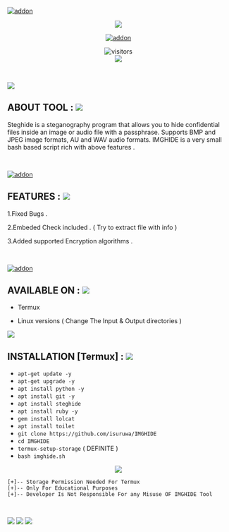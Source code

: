 <a href="https://github.com/isuruwa"><img title="addon" src="https://img.shields.io/badge/isuruwa-IMGHIDE-brightgreen?style=for-the-badge&logo=appveyor"></a>
<br>
<p align="center">
<img src="https://img.icons8.com/nolan/256/hide.png"/>
<p align="center">
<a href="https://github.com/isuruwa"><img title="addon" src="https://img.shields.io/badge/isuruwa-IMGHIDE-blueviolet?style=for-the-badge&logo=appveyor"></a>
<br>
<p align="center">
<img align="center" alt="visitors" src="https://visitor-badge.glitch.me/badge?page_id=isuruwa" />
<br>
<a href="https://hits.seeyoufarm.com"><img src="https://hits.seeyoufarm.com/api/count/incr/badge.svg?url=https%3A%2F%2Fgithub.com%2Fisuruwa&count_bg=%2379C83D&title_bg=%23555555&icon=&icon_color=%23E7E7E7&title=hits&edge_flat=false"/></a>
</p>
<br>

  

<p align="left">

<img src="https://img.shields.io/badge/isuruwa-ABOUT%20TOOL-blueviolet?style=for-the-badge&logo=appveyor">
  
## ABOUT TOOL : <img src="https://img.icons8.com/doodle/80/000000/search--v1.png"/>
  
Steghide is a steganography program that allows you to hide confidential files inside an image or audio file with a passphrase. Supports BMP and JPEG image formats, AU and WAV audio formats. IMGHIDE is a very small bash based script rich with above features .
 
</p>

<br>

<p>

<a href="https://github.com/isuruwa"><img title="addon" src="https://img.shields.io/badge/isuruwa-Features-ff69b4?style=for-the-badge&logo=appveyor"></a>
  
<p>
  
  
## FEATURES : <img src="https://img.icons8.com/doodle/80/000000/search--v1.png"/>
  
1.Fixed Bugs .
  
2.Embeded Check included . ( Try to extract file with info )
  
3.Added supported Encryption algorithms . 
  
</p>

<br>

<p>
  
  
<p>
  
<a href="https://github.com/isuruwa"><img title="addon" src="https://img.shields.io/badge/isuruwa-Available-brightgreen?style=for-the-badge&logo=appveyor"></a>
  

## AVAILABLE ON : <img src="https://img.icons8.com/doodle/80/000000/search--v1.png"/>
  
* Termux

* Linux versions ( Change The Input & Output directories )
  
<img src="https://img.icons8.com/nolan/128/anonymous-mask.png"/>
  
## INSTALLATION [Termux] : <img src="https://img.icons8.com/doodle/80/000000/search--v1.png"/>
  
* `apt-get update -y`
* `apt-get upgrade -y`
* `apt install python -y`
* `apt install git -y`
* `apt install steghide`
* `apt install ruby -y`
* `gem install lolcat`
* `apt install toilet`
* `git clone https://github.com/isuruwa/IMGHIDE`
* `cd IMGHIDE`
* `termux-setup-storage`  ( DEFINITE )
* `bash imghide.sh`
  

<p align="center">
<img src="https://img.icons8.com/cute-clipart/150/000000/walter-white.png"/>
</p>

```
[+]-- Storage Permission Needed For Termux
[+]-- Only For Educational Purposes
[+]-- Developer Is Not Responsible For any Misuse OF IMGHIDE Tool
  
```
  
<br>

<img src="https://img.shields.io/badge/isuruwa-Thank%20You-brightgreen?style=social&logo=appveyor"/>

<img src="https://img.shields.io/badge/isuruwa-STAY%20SAFE-brightgreen?style=flat-square&logo=appveyor"/>

<img src="https://img.shields.io/badge/isuruwa-EXPECT%20US-red?style=for-the-badge&logo=appveyor"/>
